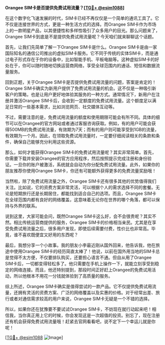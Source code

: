 **Orangee SIM卡是否提供免费试用流量？[[TG💪+ @esim1088](https://t.me/s/esim1088)]**

在这个数字化飞速发展的时代，SIM卡已经不再仅仅是一个简单的通讯工具了。它不仅是连接世界的方式，更是一种生活方式的选择。而Orangee SIM卡作为市场上的一款明星产品，以其便捷性和多样性吸引了众多用户的目光。那么问题来了，Orangee SIM卡到底是不是提供免费试用流量呢？今天咱们就来聊聊这个话题。

首先，让我们先简单了解一下Orangee SIM卡是什么。Orangee SIM卡是由一家国际知名的通信公司推出的虚拟SIM卡服务。它不同于传统的实体SIM卡，而是通过电子形式存在于你的设备中，比如智能手机、平板电脑等。这种虚拟SIM卡的好处在于，你可以随时随地切换运营商网络，享受全球范围内的通话、短信和数据流量服务。

回到正题，关于Orangee SIM卡是否提供免费试用流量的问题，答案是肯定的！Orangee SIM卡确实为新用户提供了免费试用流量的机会。这不仅是一种吸引新客户的策略，也是让用户更好地体验其服务的一种方式。通常情况下，新用户在注册并激活Orangee SIM卡后，会收到一定额度的免费试用流量。这个额度足以满足日常的一些基本需求，比如浏览网页、社交媒体互动等。

不过，需要注意的是，免费试用流量的额度和使用期限可能会有所不同。具体的细节可以在Orangee的官方网站或者通过客服咨询获取。例如，有的用户可能会获得500MB的免费试用流量，有效期为7天；而有的用户则可能享受到1GB的流量，有效期为一个月。因此，在领取免费试用流量时，一定要仔细阅读相关的条款和条件，确保自己能够充分利用这些资源。

那么，如何才能获得Orangee SIM卡的免费试用流量呢？其实非常简单。首先，你需要下载并安装Orangee的官方应用程序，然后按照提示完成注册和身份验证。一旦你的账户被激活，系统就会自动为你分配免费试用流量。此外，如果你的朋友推荐你使用Orangee SIM卡，你还有可能额外获得更多的免费流量奖励哦！

当然啦，除了免费试用流量之外，Orangee SIM卡还有很多其他的优势值得我们关注。比如说，它的资费方案非常灵活，可以根据个人的需求选择不同的套餐。无论是短期旅行还是长期居住，都能找到适合自己的选项。而且，Orangee SIM卡在全球范围内都有良好的网络覆盖，这意味着无论你在世界的哪个角落，都可以保持与外界的联系。

说到这里，大家可能会问，既然Orangee SIM卡这么好，会不会很贵呢？其实不然。相比传统运营商提供的服务，Orangee SIM卡的价格相当亲民。尤其是在享受免费试用流量之后，很多用户发现，即使后续需要付费，性价比也非常高。毕竟，谁不喜欢既便宜又好用的东西呢？

最后，我想分享一个小故事。我的朋友小李最近刚从国外回来，他告诉我，他在旅途中使用Orangee SIM卡的经历简直太棒了！他说，以前在国外用当地的SIM卡总是觉得不太方便，不仅要排队购买，还要担心语言不通。但自从用了Orangee SIM卡后，一切都变得轻松多了。他只需要在手机上操作一下，就能立刻享受到稳定的网络连接。而且，他还特别提到，那段时间正好赶上Orangee的免费试用活动，所以他根本不用花一分钱就体验到了高质量的服务。

综上所述，Orangee SIM卡确实是值得尝试的一款产品。它不仅提供免费试用流量，还拥有灵活的资费方案、广泛的网络覆盖以及实惠的价格。对于经常出差、旅行或者对通信需求较高的用户来说，Orangee SIM卡无疑是一个不错的选择。

所以，如果你还在犹豫要不要试试Orangee SIM卡，不妨现在就行动起来吧！相信我，当你真正用上它的时候，你会发现这是一次超值的投资。别忘了，现在注册还有机会获得免费试用流量哦！赶紧去官网看看吧，说不定下一个幸运儿就是你呢！

[[TG💪+ @esim1088](https://t.me/s/esim1088) ![Image](https://i.postimg.cc/4NQfJmqS/Snipaste-2025-05-13-00-14-12.png)]
